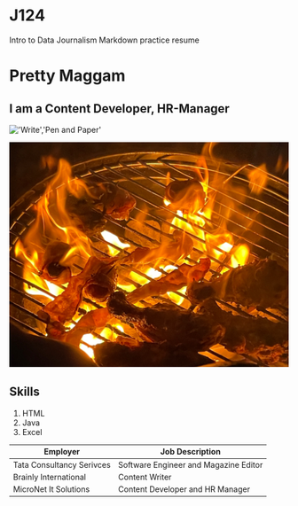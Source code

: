 # J124
Intro to Data Journalism Markdown practice resume
# Pretty Maggam
## I am a Content Developer, HR-Manager

!['Write','Pen and Paper'](/write.jpg)

!['Cover','Barbecue'](/Cover.jpg)

## Skills
1. HTML
2. Java
3. Excel

Employer | Job Description
-------- | ---------------
Tata Consultancy Serivces  | Software Engineer and Magazine Editor
Brainly International | Content Writer
MicroNet It Solutions | Content Developer and HR Manager
